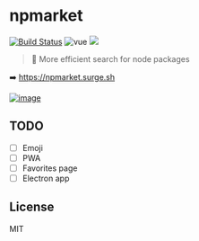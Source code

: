 # npmarket

[![Build Status](https://img.shields.io/travis/QingWei-Li/npmarket.svg?style=flat-square)](https://travis-ci.org/QingWei-Li/npmarket)
![vue](https://img.shields.io/badge/vue-2.x-4fc08d.svg?colorA=2c3e50&style=flat-square)
[![](https://img.shields.io/badge/%24-donate-green.svg)](https://github.com/QingWei-Li/donate)

> 🛒 More efficient search for node packages

➡️ https://npmarket.surge.sh


[![image](https://cloud.githubusercontent.com/assets/7565692/25064699/68349860-2232-11e7-85e9-fbdd88de317c.png)](https://npmarket.surge.sh)

## TODO
- [ ] Emoji
- [ ] PWA
- [ ] Favorites page
- [ ] Electron app

## License
MIT
